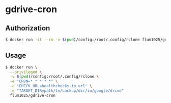 gdrive-cron
===

Authorization
---

```bash
$ docker run -it --rm -v $(pwd)/config:/root/.config/rclone flum1025/gdrive-cron:20200110223857 rclone config
```

Usage
---

```bash
$ docker run \
  --privileged \
  -v $(pwd)/config:/root/.config/rclone \
  -e "CRON=* * * * *" \
  -e "CHECK_URL=healthchecks.io url" \
  -e "TARGET_DIR=path/to/backup/dir/in/google/drive"
  flum1025/gdrive-cron
```
